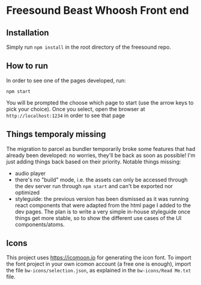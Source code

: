 # Freesound Beast Whoosh Front end

## Installation
Simply run `npm install` in the root directory of the freesound repo.

## How to run
In order to see one of the pages developed, run:
```
npm start
```

You will be prompted the choose which page to start (use the arrow keys to pick your choice).
Once you select, open the browser at `http://localhost:1234` in order to see that page

## Things temporaly missing
The migration to parcel as bundler temporarily broke some features that had already been developed: no worries, they'll be back as soon as possible! I'm just adding things back based on their priority.
Notable things missing:
- audio player
- there's no "build" mode, i.e. the assets can only be accessed through the dev server run through `npm start` and can't be exported nor optimized
- styleguide: the previous version has been dismissed as it was running react components that were adapted from the html page I added to the dev pages. The plan is to write a very simple in-house styleguide once things get more stable, so to show the different use cases of the UI components/atoms.

## Icons
This project uses https://icomoon.io for generating the icon font.
To import the font project in your own icomon account (a free one is enough), import the file `bw-icons/selection.json`, as explained in the `bw-icons/Read Me.txt` file.
